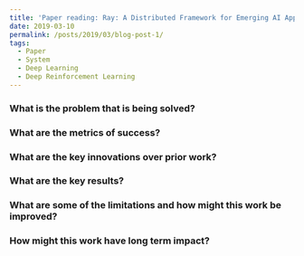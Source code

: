 ```yaml
---
title: 'Paper reading: Ray: A Distributed Framework for Emerging AI Applications'
date: 2019-03-10
permalink: /posts/2019/03/blog-post-1/
tags:
  - Paper
  - System
  - Deep Learning
  - Deep Reinforcement Learning
---
```


### What is the problem that is being solved?



### What are the metrics of success?



### What are the key innovations over prior work?



### What are the key results?


### What are some of the limitations and how might this work be improved?



### How might this work have long term impact?

